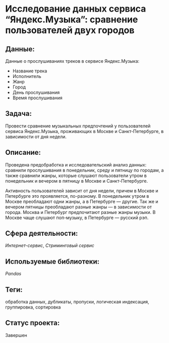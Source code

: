 # Исследование данных сервиса “Яндекс.Музыка”: сравнение пользователей двух городов
## Данные:

Данные о прослушиваниях треков в сервисе Яндекс.Музыка:

* Название трека
* Исполнитель
* Жанр
* Город
* День прослушивания
* Время прослушивания

## Задача:

Провести сравнение музыкальных предпочтений у пользователей сервиса Яндекс.Музыка, проживающих в Москве и Санкт-Петербурге, в зависимости от дня недели.

## Описание: 

Проведена предобработка и исследовательский анализ данных: сравнили прослушивания в понедельник, среду и пятницу по городам, а также сравнили жанры, которые слушают пользователи утром в понедельник и вечером в пятницу в Москве и Санкт-Петербурге.

Активность пользователей зависит от дня недели, причем в Москве и Петербурге это проявляется, по-разному.
В понедельник утром в Москве преобладают одни жанры, а в Петербурге — другие. Так же и вечером пятницы преобладают разные жанры — в зависимости от города.
Москва и Петербург предпочитают разные жанры музыки. В Москве чаще слушают поп-музыку, в Петербурге — русский рэп.

## Сфера деятельности:

_Интернет-сервис_, _Стриминговый сервис_

## Используемые библиотеки:

_Pandas_

## Теги:

обработка данных, дубликаты, пропуски, логическая индексация, группировка, сортировка

## Статус проекта:

Завершен

